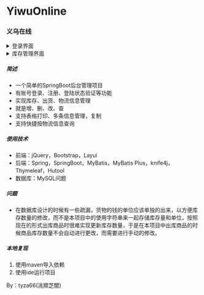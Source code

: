 # YiwuOnline
### 义乌在线
<details><summary>登录界面</summary>
<img src="./效果/登录页面.png"/>
</details>

<details><summary>库存管理界面</summary>
<img src="./效果/库存管理.png"/>
</details>



##### 简述

- 一个简单的SpringBoot后台管理项目
- 有账号登录、注册、登陆状态验证等功能
- 实现库存、出货、物流信息管理
- 就是增、删、改、查
- 支持表格打印、多条信息管理，复制
- 支持快捷按物流信息查询

##### 使用技术

- 前端：jQuery，Bootstrap，Layui
- 后端：Spring，SpringBoot，MyBatis，MyBatis Plus，knife4j，Thymeleaf，Hutool
- 数据库：MySQL问题

##### 问题

- 在数据库设计的时候有一些疏漏，货物的钱的单位应该单独的出来，以方便库存数量的修改，而不是本项目中的使用字符串来一起存储库存量和单位，按照现在的形式出库商品时很难实现更新库存数量，于是在本项目中出库商品的时候商品库存数量不会自动进行更改，而需要进行手动的修改。

##### 本地复现

1. 使用maven导入依赖
2. 使用ide运行项目

By：tyza66(洮羱芝闇)